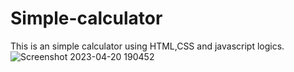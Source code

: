 # Simple-calculator
This is an simple calculator using HTML,CSS and javascript logics.
![Screenshot 2023-04-20 190452](https://user-images.githubusercontent.com/123044081/233384272-c571227e-3106-4134-8496-d3a022281cb3.png)
